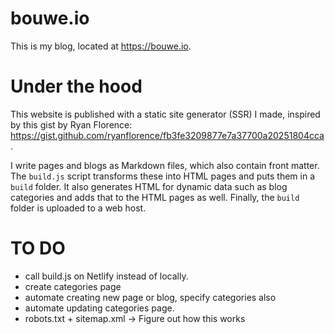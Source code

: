 # bouwe.io

This is my blog, located at https://bouwe.io.

# Under the hood

This website is published with a static site generator (SSR) I made, inspired by this gist by Ryan Florence:
https://gist.github.com/ryanflorence/fb3fe3209877e7a37700a20251804cca.

I write pages and blogs as Markdown files, which also contain front matter. The `build.js` script
transforms these into HTML pages and puts them in a `build` folder. It also generates HTML for dynamic
data such as blog categories and adds that to the HTML pages as well. Finally, the `build` folder is
uploaded to a web host.

# TO DO

- call build.js on Netlify instead of locally.
- create categories page
- automate creating new page or blog, specify categories also
- automate updating categories page.
- robots.txt + sitemap.xml -> Figure out how this works
